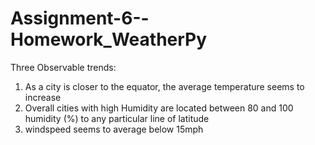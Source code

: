 # Assignment-6--Homework_WeatherPy
Three Observable trends:
1. As a city is closer to the equator, the average temperature seems to increase
2. Overall cities with high Humidity are located between 80 and 100 humidity (%) to any particular line of latitude
3. windspeed seems to average below 15mph
